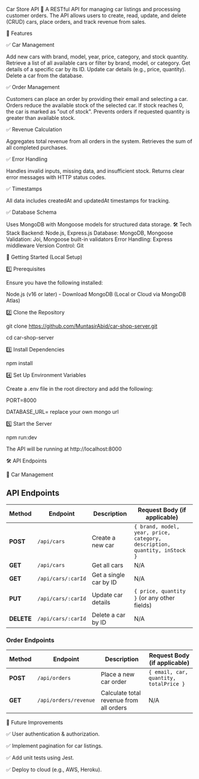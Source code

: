 Car Store API 🚗
A RESTful API for managing car listings and processing customer orders. The API allows users to create, read, update, and delete (CRUD) cars, place orders, and track revenue from sales.

📌 Features

✅ Car Management

Add new cars with brand, model, year, price, category, and stock quantity.
Retrieve a list of all available cars or filter by brand, model, or category.
Get details of a specific car by its ID.
Update car details (e.g., price, quantity).
Delete a car from the database.

✅ Order Management

Customers can place an order by providing their email and selecting a car.
Orders reduce the available stock of the selected car.
If stock reaches 0, the car is marked as "out of stock".
Prevents orders if requested quantity is greater than available stock.

✅ Revenue Calculation

Aggregates total revenue from all orders in the system.
Retrieves the sum of all completed purchases.

✅ Error Handling

Handles invalid inputs, missing data, and insufficient stock.
Returns clear error messages with HTTP status codes.

✅ Timestamps

All data includes createdAt and updatedAt timestamps for tracking.

✅ Database Schema

Uses MongoDB with Mongoose models for structured data storage.
🛠️ Tech Stack
Backend: Node.js, Express.js
Database: MongoDB, Mongoose
Validation: Joi, Mongoose built-in validators
Error Handling: Express middleware
Version Control: Git

🚀 Getting Started (Local Setup)

1️⃣ Prerequisites

Ensure you have the following installed:

Node.js (v16 or later) - Download
MongoDB (Local or Cloud via MongoDB Atlas)

2️⃣ Clone the Repository

git clone https://github.com/MuntasirAbid/car-shop-server.git

cd car-shop-server

3️⃣ Install Dependencies

npm install

4️⃣ Set Up Environment Variables

Create a .env file in the root directory and add the following:

PORT=8000

DATABASE_URL= replace your own mongo url

5️⃣ Start the Server

npm run:dev

The API will be running at http://localhost:8000

🛠️ API Endpoints

🔹 Car Management

## API Endpoints

| Method     | Endpoint           | Description            | Request Body (if applicable)                                              |
| ---------- | ------------------ | ---------------------- | ------------------------------------------------------------------------- |
| **POST**   | `/api/cars`        | Create a new car       | `{ brand, model, year, price, category, description, quantity, inStock }` |
| **GET**    | `/api/cars`        | Get all cars           | N/A                                                                       |
| **GET**    | `/api/cars/:carId` | Get a single car by ID | N/A                                                                       |
| **PUT**    | `/api/cars/:carId` | Update car details     | `{ price, quantity }` (or any other fields)                               |
| **DELETE** | `/api/cars/:carId` | Delete a car by ID     | N/A                                                                       |

### Order Endpoints

| Method   | Endpoint              | Description                             | Request Body (if applicable)           |
| -------- | --------------------- | --------------------------------------- | -------------------------------------- |
| **POST** | `/api/orders`         | Place a new car order                   | `{ email, car, quantity, totalPrice }` |
| **GET**  | `/api/orders/revenue` | Calculate total revenue from all orders | N/A                                    |

📌 Future Improvements

✅ User authentication & authorization.

✅ Implement pagination for car listings.

✅ Add unit tests using Jest.

✅ Deploy to cloud (e.g., AWS, Heroku).
